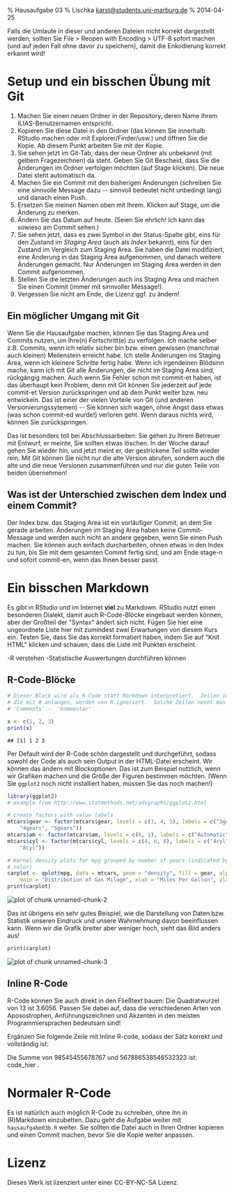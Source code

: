 % Hausaufgabe 03
% Lischka <karst@students.uni-marburg.de>
% 2014-04-25

Falls die Umlaute in dieser und anderen Dateien nicht korrekt dargestellt werden, sollten Sie File > Reopen with Encoding > UTF-8 sofort machen (und auf jeden Fall ohne davor zu speichern), damit die Enkodierung korrekt erkannt wird! 

# Setup und ein bisschen Übung mit Git 
1. Machen Sie einen neuen Ordner in der Repository, deren Name Ihrem ILIAS-Benutzernamen entspricht.
2. Kopieren Sie diese Datei in den Ordner (das können Sie innerhalb RStudio machen oder mit Explorer/Finder/usw.) und öffnen Sie die Kopie. Ab diesem Punkt arbeiten Sie mit der Kopie.
3. Sie sehen jetzt im Git-Tab, dass der neue Ordner als unbekannt (mit gelbem Fragezeichnen) da steht. Geben Sie Git Bescheid, dass Sie die Änderungen im Ordner verfolgen möchten (auf Stage klicken). Die neue Datei steht automatisch da.
4. Machen Sie ein Commit mit den bisherigen Änderungen (schreiben  Sie eine sinnvolle Message dazu -- sinnvoll bedeutet nicht unbedingt lang) und danach einen Push.
5. Ersetzen Sie meinen Namen oben mit Ihrem. Klicken auf Stage, um die Änderung zu merken.
6. Ändern Sie das Datum auf heute. (Seien Sie ehrlich! Ich kann das sowieso am Commit sehen.)
7. Sie sehen jetzt, dass es zwei Symbol in der Status-Spalte gibt, eins für den Zustand im *Staging Area* (auch als *Index* bekannt), eins für den Zustand im Vergleich zum Staging Area. Sie haben die Datei modifiziert, eine Änderung in das Staging Area aufgenommen, und danach weitere Änderungen gemacht. Nur Änderungen im Staging Area werden in den Commit aufgenommen.
8. Stellen Sie die letzten Änderungen auch ins Staging Area und machen Sie einen Commit (immer mit sinnvoller Message!).
9. Vergessen Sie nicht am Ende, die Lizenz ggf. zu ändern!

## Ein möglicher Umgang mit Git
Wenn Sie die Hausaufgabe machen, können Sie das Staging Area und Commits nutzen, um Ihre(n) Fortschritt(e) zu verfolgen. Ich mache selber z.B. Commits, wenn ich relativ sicher bin bzw. einen gewissen (manchmal auch kleinen) Meilenstein erreicht habe. Ich stelle Änderungen ins Staging Area, wenn ich kleinere Schritte fertig habe. Wenn ich irgendeinen Blödsinn mache, kann ich mit Git alle Änderungen, die nicht im Staging Area sind, rückgängig machen. Auch wenn Sie Fehler schon mit commit-et haben, ist das überhaupt kein Problem, denn mit Git können Sie jederzeit auf jede commit-et Version zurückspringen und ab dem Punkt weiter bzw. neu entwickeln.  Das ist einer der vielen Vorteile von Git (und anderen Versionierungssytemen) -- Sie können sich wagen, ohne Angst dass etwas (was schon commit-ed wurde!) verloren geht. Wenn daraus nichts wird, können Sie zurückspringen. 

Das ist besonders toll bei Abschlussarbeiten: Sie gehen zu Ihrem Betreuer mit Entwurf, er meinte, Sie sollten etwas löschen. In der Woche darauf gehen Sie wieder hin, und jetzt meint er, der gestrickene Teil sollte wieder rein. Mit Git können Sie nicht nur die alte Version abrufen, sondern auch die alte und die neue Versionen zusammenführen und nur die guten Teile von beiden übernehmen!

## Was ist der Unterschied zwischen dem Index und einem Commit?
Der Index bzw. das Staging Area ist ein vorläufiger Commit, an dem Sie gerade arbeiten. Änderungen im Staging Area haben keine Commit-Message und werden auch nicht an andere gegeben, wenn Sie einen Push machen. Sie können auch einfach durcharbeiten, ohnen etwas in den Index zu tun, bis Sie mit dem gesamten Commit fertig sind, und am Ende stage-n und sofort commit-en, wenn das Ihnen besser passt. 

# Ein bisschen Markdown
Es gibt in RStudio und im Internet **viel** zu Markdown. RStudio nutzt einen besonderen Dialekt, damit auch R-Code-Blöcke eingebaut werden können, aber der Großteil der "Syntax" ändert sich nicht. Fügen Sie hier eine ungeordnete Liste hier mit zumindest zwei Erwartungen von diesem Kurs ein. Testen Sie, dass Sie das korrekt formatiert haben, indem Sie auf "Knit HTML" klicken und schauen, dass die Liste mit Punkten erscheint.  

-R verstehen
-Statistische Auswertungen durchführen können

## R-Code-Blöcke

```r
# Dieser Block wird als R-Code statt Markdown interpretiert.  Zeilen in R,
# die mit # anfangen, werden von R ignoriert.  Solche Zeilen nennt man
# 'Comments' -- 'Kommentar'

x <- c(1, 2, 3)
print(x)
```

```
## [1] 1 2 3
```


Per Default wird der R-Code schön dargestellt und durchgeführt, sodass sowohl der Code als auch sein Output in der HTML-Datei erscheint. Wir können das ändern mit Blockoptionen. Das ist zum Beispiel nutzlich, wenn wir Grafiken machen und die Größe der Figuren bestimmen möchten. (Wenn Sie `ggplot2` noch nicht installiert haben, müssen Sie das noch machen!)



```r
library(ggplot2)
# example from http://www.statmethods.net/advgraphs/ggplot2.html

# create factors with value labels
mtcars$gear <- factor(mtcars$gear, levels = c(3, 4, 5), labels = c("3gears", 
    "4gears", "5gears"))
mtcars$am <- factor(mtcars$am, levels = c(0, 1), labels = c("Automatic", "Manual"))
mtcars$cyl <- factor(mtcars$cyl, levels = c(4, 6, 8), labels = c("4cyl", "6cyl", 
    "8cyl"))

# Kernel density plots for mpg grouped by number of gears (indicated by
# color)
carplot <- qplot(mpg, data = mtcars, geom = "density", fill = gear, alpha = I(0.5), 
    main = "Distribution of Gas Milage", xlab = "Miles Per Gallon", ylab = "Density")
print(carplot)
```

![plot of chunk unnamed-chunk-2](figure/unnamed-chunk-2.png) 


Das ist übrigens ein sehr gutes Beispiel, wie die Darstellung von Daten bzw. Statistik unseren Eindruck und unsere Wahrnehmung davon beeinflussen kann. Wenn wir die Grafik breiter aber weniger hoch, sieht das Bild anders aus!


```r
print(carplot)
```

![plot of chunk unnamed-chunk-3](figure/unnamed-chunk-3.png) 


## Inline R-Code
R-Code können Sie auch direkt in den Fließtext bauen: Die Quadratwurzel von 13 ist 3.6056. Passen Sie dabei auf, dass die verschiedenen Arten von Aposostrophen, Anführungszeichnen und Akzenten in den meisten Programmiersprachen bedeutsam sind!

Ergänzen Sie folgende Zeile mit Inline R-code, sodass der Satz korrekt und vollständig ist:

Die Summe von 98545455678767 und 567886538546532323 ist: code_hier .

# Normaler R-Code 
Es ist natürlich auch möglich R-Code zu schreiben, ohne ihn in (R)Markdown einzubetten. Dazu geht die Aufgabe weiter mit `hausaufgabe03b.R` weiter. Sie sollten die Datei auch in Ihren Ordner kopieren und einen Commit machen, bevor Sie die Kopie weiter anpassen.

# Lizenz
Dieses Werk ist lizenziert unter einer CC-BY-NC-SA Lizenz.
